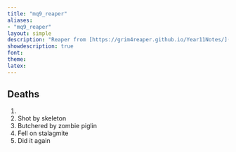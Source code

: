 ```yaml
---
title: "mq9_reaper"
aliases:
- "mq9_reaper"
layout: simple
description: "Reaper from [https://grim4reaper.github.io/Year11Notes/](https://grim4reaper.github.io/Year11Notes/). [mc here](https://namemc.com/profile/MQ9_Reaper2.1)"
showdescription: true
font: 
theme: 
latex: 
---
```


## Deaths

1. 
2. Shot by skeleton
3. Butchered by zombie piglin
4. Fell on stalagmite
5. Did it again
